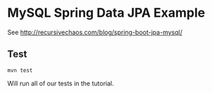 # MySQL Spring Data JPA Example

 See http://recursivechaos.com/blog/spring-boot-jpa-mysql/

 ## Test

 `mvn test`

 Will run all of our tests in the tutorial.